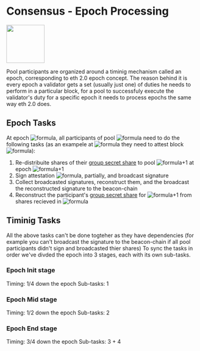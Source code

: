# Consensus - Epoch Processing
[<img src="https://www.bloxstaking.com/wp-content/uploads/2020/04/Blox-Staking_logo_blue.png" width="100">](https://www.bloxstaking.com/)

Pool participants are organized around a timinig mechanism called an epoch, corresponding to eth 2.0 epoch concept. 
The reason behind it is every epoch a validator gets a set (usually just one) of duties he needs to perform in a particular block, for a pool to successfuly execute the validator's duty for a specific epoch it needs to process epochs the same way eth 2.0 does.

## Epoch Tasks
At epoch ![formula](https://render.githubusercontent.com/render/math?math=E_i), all participants of pool ![formula](https://render.githubusercontent.com/render/math?math=P_i) need to do the following tasks (as an exampele at ![formula](https://render.githubusercontent.com/render/math?math=E_i) they need to attest block ![formula](https://render.githubusercontent.com/render/math?math=B_j)):
1) Re-distribuite shares of their [group secret share](https://github.com/bloxapp/eth2-staking-pools-research/blob/master/pool_rotation.md) to pool ![formula](https://render.githubusercontent.com/render/math?math=P_i)+1 at epoch ![formula](https://render.githubusercontent.com/render/math?math=E_i)+1
2) Sign attestation ![formula](https://render.githubusercontent.com/render/math?math=A_i), partially, and broadcast signature
3) Collect broadcasted signatures, reconstruct them, and the broadcast the reconstructed signature to the beacon-chain
4) Reconstruct the participant's [group secret share](https://github.com/bloxapp/eth2-staking-pools-research/blob/master/pool_rotation.md) for ![formula](https://render.githubusercontent.com/render/math?math=E_i)+1 from shares recieved in ![formula](https://render.githubusercontent.com/render/math?math=E_i)

## Timinig Tasks
All the above tasks can't be done togteher as they have dependencies (for example you can't broadcast the signature to the beacon-chain if all pool participants didn't sign and broadcasted thier shares)
To sync the tasks in order we've divded the epoch into 3 stages, each with its own sub-tasks.

### Epoch Init stage
Timing: 1/4 down the epoch
Sub-tasks: 1

### Epoch Mid stage
Timing: 1/2 down the epoch
Sub-tasks: 2

### Epoch End stage
Timing: 3/4 down the epoch
Sub-tasks: 3 + 4